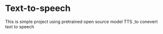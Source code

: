 # Text-to-speech
This is simple project  using pretrained open source model TTS ,to conevert text to  speech
